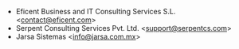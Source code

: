 - Eficent Business and IT Consulting Services S.L.
  \<<contact@eficent.com>\>
- Serpent Consulting Services Pvt. Ltd. \<<support@serpentcs.com>\>
- Jarsa Sistemas \<<info@jarsa.com.mx>\>

